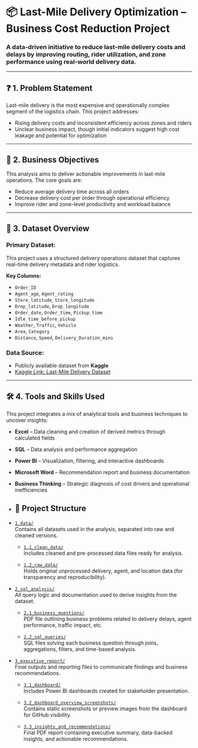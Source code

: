 # 📦 Last-Mile Delivery Optimization – Business Cost Reduction Project

### A data-driven initiative to reduce last-mile delivery costs and delays by improving routing, rider utilization, and zone performance using real-world delivery data.

---

## ❓ 1. Problem Statement

Last-mile delivery is the most expensive and operationally complex segment of the logistics chain. This project addresses:

- Rising delivery costs and inconsistent efficiency across zones and riders  
- Unclear business impact, though initial indicators suggest high cost leakage and potential for optimization

---

## 🎯 2. Business Objectives

This analysis aims to deliver actionable improvements in last-mile operations. The core goals are:

- Reduce average delivery time across all orders  
- Decrease delivery cost per order through operational efficiency  
- Improve rider and zone-level productivity and workload balance  

---

## 📂 3. Dataset Overview

### Primary Dataset:

This project uses a structured delivery operations dataset that captures real-time delivery metadata and rider logistics.

**Key Columns:**

- `Order_ID`  
- `Agent_age`, `Agent_rating`  
- `Store_latitude`, `Store_longitude`  
- `Drop_latitude`, `Drop_longitude`  
- `Order_date`, `Order_time`, `Pickup_time`  
- `Idle_time_before_pickup`  
- `Weather`, `Traffic`, `Vehicle`  
- `Area`, `Category`  
- `Distance`, `Speed`, `Delivery_Duration_mins`  

### Data Source:

- Publicly available dataset from **Kaggle**  
- [Kaggle Link: Last-Mile Delivery Dataset](https://www.kaggle.com/datasets/sujalsuthar/amazon-delivery-dataset)

---

## 🛠️ 4. Tools and Skills Used

This project integrates a mix of analytical tools and business techniques to uncover insights:

- **Excel** – Data cleaning and creation of derived metrics through calculated fields  
- **SQL** – Data analysis and performance aggregation  
- **Power BI** – Visualization, filtering, and interactive dashboards  
- **Microsoft Word** – Recommendation report and business documentation  
- **Business Thinking** – Strategic diagnosis of cost drivers and operational inefficiencies

- ## 📁 Project Structure

- [`1_data/`](https://github.com/Pranshul-cloud/Last-Mile-Delivery-Optimization/tree/main/01_data)  
  Contains all datasets used in the analysis, separated into raw and cleaned versions.

  - [`1.1_clean_data/`](https://github.com/Pranshul-cloud/Last-Mile-Delivery-Optimization/blob/main/01_data/1.1_last_mile_delivery_cleaned.csv)  
    Includes cleaned and pre-processed data files ready for analysis.

  - [`1.2_raw_data/`](https://github.com/Pranshul-cloud/Last-Mile-Delivery-Optimization/blob/main/01_data/1.2_last_mile_delivery_raw.csv)  
    Holds original unprocessed delivery, agent, and location data (for transparency and reproducibility).


- [`2_sql_analysis/`](https://github.com/Pranshul-cloud/Last-Mile-Delivery-Optimization/tree/main/02_sql_analysis)  
  All query logic and documentation used to derive insights from the dataset.

  - [`2.1_business_questions/`](./2_sql_analysis/2.1_business_questions)  
    PDF  file outlining business problems related to delivery delays, agent performance, traffic impact, etc.

  - [`2.2_sql_queries/`](./2_sql_analysis/2.2_sql_queries)  
    SQL files solving each business question through joins, aggregations, filters, and time-based analysis.


- [`3_executive_report/`](./3_executive_report)  
  Final outputs and reporting files to communicate findings and business recommendations.

  - [`3.1_dashboard/`](./3_executive_report/3.1_dashboard)  
    Includes Power BI  dashboards created for stakeholder presentation.

  - [`3.2_dashboard_overview_screenshots/`](./3_executive_report/3.2_dashboard_overview_screenshots)  
    Contains static screenshots or preview images from the dashboard for GitHub visibility.

  - [`3.3_insights_and_recommendations/`](./3_executive_report/3.3_insights_and_recommendations)  
    Final PDF report containing executive summary, data-backed insights, and actionable recommendations.

